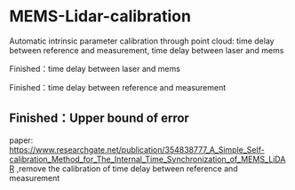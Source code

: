 # MEMS-Lidar-calibration
Automatic intrinsic parameter calibration through point cloud: time delay between reference and measurement, time delay between laser and mems

Finished：time delay between laser and mems

Finished：time delay between reference and measurement

Finished：Upper bound of error 
---------------------------------
paper: https://www.researchgate.net/publication/354838777_A_Simple_Self-calibration_Method_for_The_Internal_Time_Synchronization_of_MEMS_LiDAR ,remove the calibration of time delay between reference and measurement


